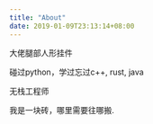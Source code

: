 ```yaml
---
title: "About"
date: 2019-01-09T23:13:14+08:00
---
```

大佬腿部人形挂件

碰过python，学过忘过c++, rust, java

无栈工程师

我是一块砖，哪里需要往哪搬.

